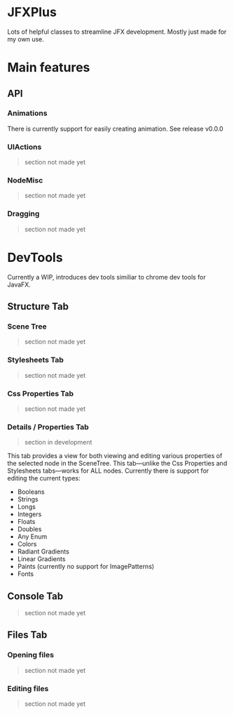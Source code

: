 # JFXPlus
Lots of helpful classes to streamline JFX development. Mostly just made for my own use.

# Main features

## API

### Animations

There is currently support for easily creating animation. See release v0.0.0

### UIActions

> section not made yet

### NodeMisc

> section not made yet

### Dragging

> section not made yet

# DevTools

Currently a WIP, introduces dev tools similiar to chrome dev tools for JavaFX.

## Structure Tab

### Scene Tree

> section not made yet

### Stylesheets Tab

> section not made yet

### Css Properties Tab

> section not made yet

### Details / Properties Tab

> section in development

This tab provides a view for both viewing and editing various properties of the selected node in the SceneTree. This tab—unlike the Css Properties and Stylesheets tabs—works for ALL nodes. Currently there is support for editing the current types: 

* Booleans
* Strings
* Longs
* Integers
* Floats
* Doubles
* Any Enum
* Colors
* Radiant Gradients
* Linear Gradients
* Paints (currently no support for ImagePatterns)
* Fonts

## Console Tab

> section not made yet

## Files Tab

### Opening files

> section not made yet

### Editing files

> section not made yet
